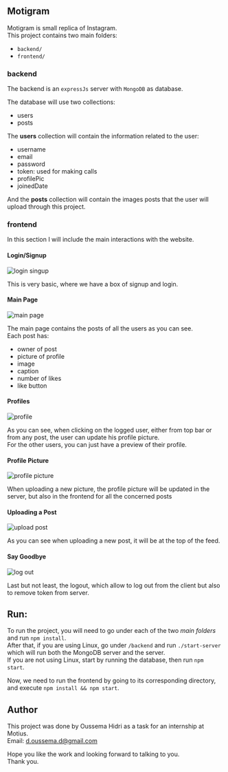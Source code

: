 ## Motigram


Motigram is small replica of Instagram.  
This project contains two main folders:

- `backend/`
- `frontend/`


### backend

The backend is an `expressJs` server with `MongoDB` as database.

The database will use two collections:

- users
- posts

The __users__ collection will contain the information related to the user:

- username
- email
- password
- token: used for making calls
- profilePic
- joinedDate

And the __posts__ collection will contain the images posts that the user will upload through this project.

### frontend

In this section I will include the main interactions with the website.


#### Login/Signup


![login singup](./readme-images/login_singup.gif)

This is very basic, where we have a box of signup and login.

#### Main Page

![main page](./readme-images/main_page.gif)

The main page contains the posts of all the users as you can see.  
Each post has:

- owner of post
- picture of profile
- image
- caption
- number of likes
- like button


#### Profiles


![profile](./readme-images/profiles.gif)

As you can see, when clicking on the logged user, either from top bar or from any post, the user can update his profile picture.  
For the other users, you can just have a preview of their profile.


#### Profile Picture

![profile picture](./readme-images/profile_picture.gif)

When uploading a new picture, the profile picture will be updated in the server, but also in the frontend for all the concerned posts


#### Uploading a Post

![upload post](./readme-images/upload_post.gif)

As you can see when uploading a new post, it will be at the top of the feed.


#### Say Goodbye

![log out](./readme-images/log_out.gif)

Last but not least, the logout, which allow to log out from the client but also to remove token from server.

## Run:

To run the project, you will need to go under each of the two _main folders_ and run `npm install`.  
After that, if you are using Linux, go under `/backend` and run `./start-server` which will run both the MongoDB server and the server.  
If you are not using Linux, start by running the database, then run `npm start`.

Now, we need to run the frontend by going to its corresponding directory, and execute `npm install && npm start`.



## Author

This project was done by Oussema Hidri as a task for an internship at Motius.  
Email: d.oussema.d@gmail.com

Hope you like the work and looking forward to talking to you.  
Thank you.
